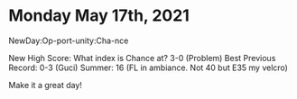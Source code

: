 # Monday  May 17th, 2021

NewDay:Op-port-unity:Cha-nce

New High Score: What index is Chance at? 3-0 (Problem)
Best Previous Record: 0-3 (Guci)
Summer: 16 (FL in ambiance. Not 40 but E35 my velcro)

Make it a  great day! 


